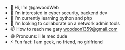 - 👋 Hi, I’m @gawoodWeb
- 👀 I’m interested in cyber security, backend dev
- 🌱 I’m currently learning python and php
- 💞️ I’m looking to collaborate on a network admin tools
- 📫 How to reach me gary woodson1359@gmail.com
- 😄 Pronouns: il le mec dude
- ⚡ Fun fact: I am geek, no friend, no girlfriend 

<!---
gawoodWeb/gawoodWeb is a ✨ special ✨ repository because its `README.md` (this file) appears on your GitHub profile.
You can click the Preview link to take a look at your changes.
--->
